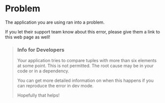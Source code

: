 # Problem

The application you are using ran into a problem.

If you let their support team know about this error, please give them a link to this web page as well!


> ### Info for Developers
>
> Your application tries to compare tuples with more than six elements at some point. This is not permitted. The root cause may be in your code or in a dependency.
>
> You can get more detailed information on when this happens if you can reproduce the error in dev mode.
>
> Hopefully that helps!
